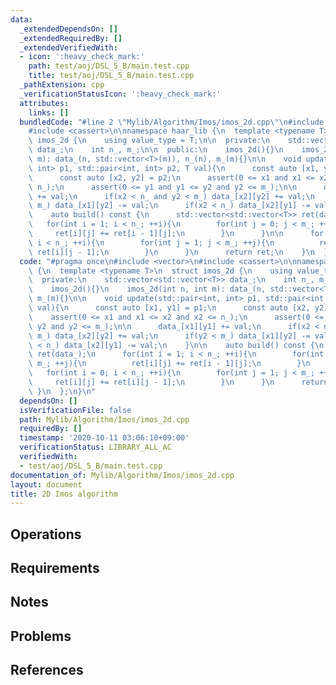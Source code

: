 ```yaml
---
data:
  _extendedDependsOn: []
  _extendedRequiredBy: []
  _extendedVerifiedWith:
  - icon: ':heavy_check_mark:'
    path: test/aoj/DSL_5_B/main.test.cpp
    title: test/aoj/DSL_5_B/main.test.cpp
  _pathExtension: cpp
  _verificationStatusIcon: ':heavy_check_mark:'
  attributes:
    links: []
  bundledCode: "#line 2 \"Mylib/Algorithm/Imos/imos_2d.cpp\"\n#include <vector>\n\
    #include <cassert>\n\nnamespace haar_lib {\n  template <typename T>\n  struct\
    \ imos_2d {\n    using value_type = T;\n\n  private:\n    std::vector<std::vector<T>>\
    \ data_;\n    int n_, m_;\n\n  public:\n    imos_2d(){}\n    imos_2d(int n, int\
    \ m): data_(n, std::vector<T>(m)), n_(n), m_(m){}\n\n    void update(std::pair<int,\
    \ int> p1, std::pair<int, int> p2, T val){\n      const auto [x1, y1] = p1;\n\
    \      const auto [x2, y2] = p2;\n      assert(0 <= x1 and x1 <= x2 and x2 <=\
    \ n_);\n      assert(0 <= y1 and y1 <= y2 and y2 <= m_);\n\n      data_[x1][y1]\
    \ += val;\n      if(x2 < n_ and y2 < m_) data_[x2][y2] += val;\n      if(y2 <\
    \ m_) data_[x1][y2] -= val;\n      if(x2 < n_) data_[x2][y1] -= val;\n    }\n\n\
    \    auto build() const {\n      std::vector<std::vector<T>> ret(data_);\n   \
    \   for(int i = 1; i < n_; ++i){\n        for(int j = 0; j < m_; ++j){\n     \
    \     ret[i][j] += ret[i - 1][j];\n        }\n      }\n\n      for(int i = 0;\
    \ i < n_; ++i){\n        for(int j = 1; j < m_; ++j){\n          ret[i][j] +=\
    \ ret[i][j - 1];\n        }\n      }\n      return ret;\n    }\n  };\n}\n"
  code: "#pragma once\n#include <vector>\n#include <cassert>\n\nnamespace haar_lib\
    \ {\n  template <typename T>\n  struct imos_2d {\n    using value_type = T;\n\n\
    \  private:\n    std::vector<std::vector<T>> data_;\n    int n_, m_;\n\n  public:\n\
    \    imos_2d(){}\n    imos_2d(int n, int m): data_(n, std::vector<T>(m)), n_(n),\
    \ m_(m){}\n\n    void update(std::pair<int, int> p1, std::pair<int, int> p2, T\
    \ val){\n      const auto [x1, y1] = p1;\n      const auto [x2, y2] = p2;\n  \
    \    assert(0 <= x1 and x1 <= x2 and x2 <= n_);\n      assert(0 <= y1 and y1 <=\
    \ y2 and y2 <= m_);\n\n      data_[x1][y1] += val;\n      if(x2 < n_ and y2 <\
    \ m_) data_[x2][y2] += val;\n      if(y2 < m_) data_[x1][y2] -= val;\n      if(x2\
    \ < n_) data_[x2][y1] -= val;\n    }\n\n    auto build() const {\n      std::vector<std::vector<T>>\
    \ ret(data_);\n      for(int i = 1; i < n_; ++i){\n        for(int j = 0; j <\
    \ m_; ++j){\n          ret[i][j] += ret[i - 1][j];\n        }\n      }\n\n   \
    \   for(int i = 0; i < n_; ++i){\n        for(int j = 1; j < m_; ++j){\n     \
    \     ret[i][j] += ret[i][j - 1];\n        }\n      }\n      return ret;\n   \
    \ }\n  };\n}\n"
  dependsOn: []
  isVerificationFile: false
  path: Mylib/Algorithm/Imos/imos_2d.cpp
  requiredBy: []
  timestamp: '2020-10-11 03:06:10+09:00'
  verificationStatus: LIBRARY_ALL_AC
  verifiedWith:
  - test/aoj/DSL_5_B/main.test.cpp
documentation_of: Mylib/Algorithm/Imos/imos_2d.cpp
layout: document
title: 2D Imos algorithm
---
```


## Operations

## Requirements

## Notes

## Problems

## References
